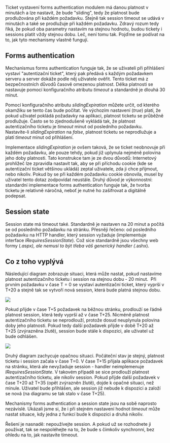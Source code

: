 <!-- dcterms:identifier = aspnetcz#184 -->
<!-- dcterms:title = Forms authentication a session state - proč nejsou synchronní? -->
<!-- dcterms:abstract = Ticket vystavení forms authentication modulem má danou platnost v minutách a lze nastavit, že bude "sliding", tedy že platnost bude prodlužována při každém požadavku. Stejně tak session timeout se udává v minutách a také se prodlužuje při každém požadavku. Zdravý rozum tedy říká, že pokud oba parametry nastavím na stejnou hodnotu, budou tickety i sessions platit vždy stejnou dobu. Leč, není tomu tak. Pojďme se podívat na to, jak tyto mechanismy vlastně fungují. -->
<!-- np9:categoryId = 1 -->
<!-- x4w:category = IT -->
<!-- np9:authorId = 1 -->
<!-- np9:authorEmail = michal.valasek@altairis.cz -->
<!-- dcterms:creator = Michal Altair Valášek -->
<!-- dcterms:created = 2008-02-16T13:55:53.117+01:00 -->
<!-- dcterms:dateAccepted = 2008-02-16T13:55:53.117+01:00 -->

Ticket vystavení forms authentication modulem má danou platnost v minutách a lze nastavit, že bude "sliding", tedy že platnost bude prodlužována při každém požadavku. Stejně tak session timeout se udává v minutách a také se prodlužuje při každém požadavku. Zdravý rozum tedy říká, že pokud oba parametry nastavím na stejnou hodnotu, budou tickety i sessions platit vždy stejnou dobu. Leč, není tomu tak. Pojďme se podívat na to, jak tyto mechanismy vlastně fungují.

## Forms authentication

Mechanismus forms authentication funguje tak, že se uživateli při přihlášení vystaví "autentizační ticket", který pak předává s každým požadavkem serveru a server dokáže podle něj uživatele ověřit. Tento ticket má z bezpečnostních důvodů časově omezenou platnost. Délka platnosti se nastavuje pomocí konfiguračního atributu *timeout* a standardně je dlouhá 30 minut. 

Pomocí konfiguračního atributu *slidingExpiration* můžete určit, od kterého okamžiku se tento čas bude počítat. Ve výchozím nastavení (*true*) platí, že pokud uživatel pokládá požadavky na aplikaci, platnost ticketu se průběžně prodlužuje. Často se to zjednodušeně vykládá tak, že platnost autentizačního ticketu je *timeout* minut od posledního požadavku. Nastavíte-li *slidingExpiration* na *false*, platnost ticketu se neprodlužuje a platí *timeout* minut od přihlášení.

Implementace *slidingExpiration* je ovšem taková, že se ticket neobnovuje při každém požadavku, ale pouze tehdy, pokud již uplynula nejméně polovina jeho doby platnosti. Tato konstrukce tam je ze dvou důvodů: Internetový prohlížeč lze zpravidla nastavit tak, aby se při příchodu cookie (kde se autentizační ticket většinou ukládá) zeptal uživatele, zda ji chce přijmout, nebo nikoliv. Pokud by se při každém požadavku cookie obnovila, musel by uživatel tento dotaz zodpovídat neustále. Druhý důvod je výkonnostní: standardní implementace forms authentication funguje tak, že tvorba ticketu je relativně náročná, neboť je nutné ho zašifrovat a digitálně podepsat.

## Session state

Session state má timeout také. Standardně je nastaven na 20 minut a počítá se od posledního požadavku na stránku. Přesněji řečeno: od posledního požadavku na HTTP handler, který session vyžaduje (implementuje interface *IRequiresSessionState*). Což sice standardně jsou všechny web formy (*.aspx), ale nemusí to být třeba váš generický handler (*.ashx).

## Co z toho vyplývá

Následující diagram zobrazuje situaci, která může nastat, pokud nastavíme platnost autentizačního ticketu i session na stejnou dobu - 20 minut.  Při prvním požadavku v čase T = 0 se vystaví autentizační ticket, který vyprší v T+20 a stejně tak se vytvoří nová session, která bude platná stejnou dobu.

![](https://www.cdn.altairis.cz/Blog/2008/20080216-20080216-AuthMissing_3.png) 

Pokud přijde v čase T+5 požadavek na běžnou stránku, prodlouží se řádně platnost session, která tedy vyprší až v čase T+25. Nicméně platnost autentizačního ticketu se neprodlouží, protože dosud neuplynula polovina doby jeho platnosti. Pokud tedy další požadavek přijde v době T+20 až T+25 (zvýrazněna žlutě), session bude stále k dispozici, ale uživatel už bude odhlášen.

![](https://www.cdn.altairis.cz/Blog/2008/20080216-20080216-SessionMissing_3.png) 

Druhý diagram zachycuje opačnou situaci. Počáteční stav je stejný, platnost ticketu i session začala v čase T=0. V čase T+15 přijala aplikace požadavek na stránku, která ale nevyžaduje session - handler neimplemenuje *IRequiresSessionState*. V takovém případě se sice prodlouží platnost autentizačního ticketu, ale nikoliv session. Pokud přijde další požadavek v čase T+20 až T+35 (opět zvýrazněn žlutě), dojde k opačné situaci, než minule. Uživatel bude přihlášen, ale session již nebude k dispozici a založí se nová (na diagramu se tak stalo v čase T+25).

Mechanismy forms authentication a session state jsou na sobě naprosto nezávislé. Ukázali jsme si, že i při stejném nastavení hodnot *timeout* může nastat situace, kdy jedna z funkcí bude k dispozici a druhá nikoliv.

Řešení je nasnadě: nepoužívejte session. A pokud už se rozhodnete ji používat, tak se nespoléhejte na to, že bude s čímkoliv synchronní, bez ohledu na to, jak nastavíte timeout.
